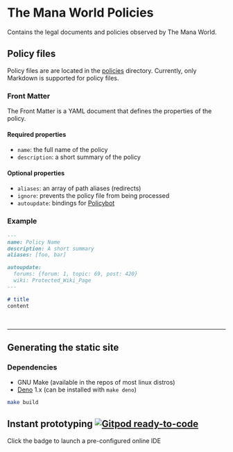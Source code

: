 # The Mana World Policies
Contains the legal documents and policies observed by The Mana World.

## Policy files
Policy files are are located in the [policies](policies) directory.
Currently, only Markdown is supported for policy files.

### Front Matter
The Front Matter is a YAML document that defines the properties of the policy.

#### Required properties
- `name`: the full name of the policy
- `description`: a short summary of the policy

#### Optional properties
- `aliases`: an array of path aliases (redirects)
- `ignore`: prevents the policy file from being processed
- `autoupdate`: bindings for [Policybot](https://gitlab.com/evol/policybot)

### Example
```md
---
name: Policy Name
description: A short summary
aliases: [foo, bar]

autoupdate:
  forums: {forum: 1, topic: 69, post: 420}
  wiki: Protected_Wiki_Page
---

# title
content
```

<br>

---

## Generating the static site

### Dependencies
- GNU Make (available in the repos of most linux distros)
- [Deno](https://deno.land) 1.x (can be installed with `make deno`)

```sh
make build
```

## Instant prototyping [![Gitpod ready-to-code](https://img.shields.io/badge/Gitpod-click_to_open-blue?logo=gitpod)](https://gitpod.io/#https://git.themanaworld.org/org/policies)
Click the badge to launch a pre-configured online IDE
